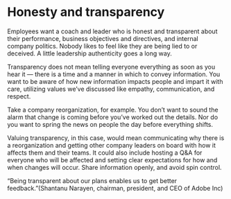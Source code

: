 # Honesty and transparency

Employees want a coach and leader who is honest and transparent about their performance, business objectives and directives, and internal company politics.
Nobody likes to feel like they are being lied to or deceived. A little leadership authenticity goes a long way.

Transparency does not mean telling everyone everything as soon as you hear it — there is a time and a manner in which to convey information.
You want to be aware of how new information impacts people and impart it with care, utilizing values we’ve discussed like empathy, communication, and respect.

Take a company reorganization, for example. You don’t want to sound the alarm that change is coming before you’ve worked out the details. Nor do you want to spring the news on people the day before everything shifts.

Valuing transparency, in this case, would mean communicating why there is a reorganization and getting other company leaders on board with how it affects them and their teams. It could also include hosting a Q&A for everyone who will be affected and setting clear expectations for how and when changes will occur. Share information openly, and avoid spin control.

“Being transparent about our plans enables us to get better feedback.”(Shantanu Narayen, chairman, president, and CEO of Adobe Inc)
